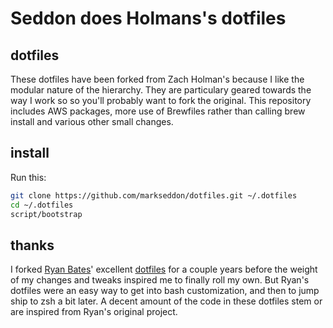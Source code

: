 # Seddon does Holmans's dotfiles

## dotfiles

These dotfiles have been forked from Zach Holman's because I like the modular nature of the hierarchy. They are
particulary geared towards the way I work so so you'll probably want to fork the original. This repository
includes AWS packages, more use of Brewfiles rather than calling brew install and various other small changes. 

## install

Run this:

```sh
git clone https://github.com/markseddon/dotfiles.git ~/.dotfiles
cd ~/.dotfiles
script/bootstrap
```

## thanks

I forked [Ryan Bates](http://github.com/ryanb)' excellent
[dotfiles](http://github.com/ryanb/dotfiles) for a couple years before the
weight of my changes and tweaks inspired me to finally roll my own. But Ryan's
dotfiles were an easy way to get into bash customization, and then to jump ship
to zsh a bit later. A decent amount of the code in these dotfiles stem or are
inspired from Ryan's original project.
